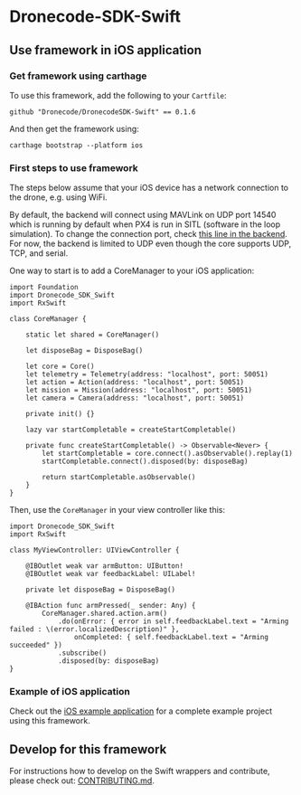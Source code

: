 # Dronecode-SDK-Swift

## Use framework in iOS application

### Get framework using carthage

To use this framework, add the following to your `Cartfile`:

```
github "Dronecode/DronecodeSDK-Swift" == 0.1.6
```

And then get the framework using:
```
carthage bootstrap --platform ios
```

### First steps to use framework

The steps below assume that your iOS device has a network connection to the drone, e.g. using WiFi.

By default, the backend will connect using MAVLink on UDP port 14540 which is running by default when PX4 is run in SITL (software in the loop simulation).
To change the connection port, check [this line in the backend](https://github.com/Dronecode/DronecodeSDK/blob/d4fb6ca56f8e4ce01252ed498835c500e477d2d2/backend/src/backend.cpp#L19). For now, the backend is limited to UDP even though the core supports UDP, TCP, and serial.

One way to start is to add a CoreManager to your iOS application:

```
import Foundation
import Dronecode_SDK_Swift
import RxSwift

class CoreManager {

    static let shared = CoreManager()

    let disposeBag = DisposeBag()

    let core = Core()
    let telemetry = Telemetry(address: "localhost", port: 50051)
    let action = Action(address: "localhost", port: 50051)
    let mission = Mission(address: "localhost", port: 50051)
    let camera = Camera(address: "localhost", port: 50051)

    private init() {}

    lazy var startCompletable = createStartCompletable()

    private func createStartCompletable() -> Observable<Never> {
        let startCompletable = core.connect().asObservable().replay(1)
        startCompletable.connect().disposed(by: disposeBag)
        
        return startCompletable.asObservable()
    }
}
```

Then, use the `CoreManager` in your view controller like this:

```
import Dronecode_SDK_Swift
import RxSwift

class MyViewController: UIViewController {

    @IBOutlet weak var armButton: UIButton!
    @IBOutlet weak var feedbackLabel: UILabel!

    private let disposeBag = DisposeBag()

    @IBAction func armPressed(_ sender: Any) {
        CoreManager.shared.action.arm()
            .do(onError: { error in self.feedbackLabel.text = "Arming failed : \(error.localizedDescription)" },
                onCompleted: { self.feedbackLabel.text = "Arming succeeded" })
            .subscribe()
            .disposed(by: disposeBag)
}
```

### Example of iOS application

Check out the [iOS example application](https://github.com/Dronecode/DronecodeSDK-Swift-Example) for a complete example project using this framework.

## Develop for this framework

For instructions how to develop on the Swift wrappers and contribute, please check out:
[CONTRIBUTING.md](https://github.com/Dronecode/DronecodeSDK-Swift/blob/master/CONTRIBUTING.md).

